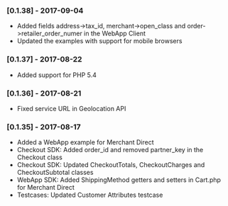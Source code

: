 ### [0.1.38] - 2017-09-04
  * Added fields address->tax_id, merchant->open_class and order->retailer_order_numer in the WebApp Client
  * Updated the examples with support for mobile browsers
  
### [0.1.37] - 2017-08-22
  * Added support for PHP 5.4

### [0.1.36] - 2017-08-21
  * Fixed service URL in Geolocation API
  
### [0.1.35] - 2017-08-17
  * Added a WebApp example for Merchant Direct
  * Checkout SDK: Added order_id and removed partner_key in the Checkout class
  * Checkout SDK: Updated CheckoutTotals, CheckoutCharges and CheckoutSubtotal classes
  * WebApp SDK: Added ShippingMethod getters and setters in Cart.php for Merchant Direct
  * Testcases: Updated Customer Attributes testcase
  